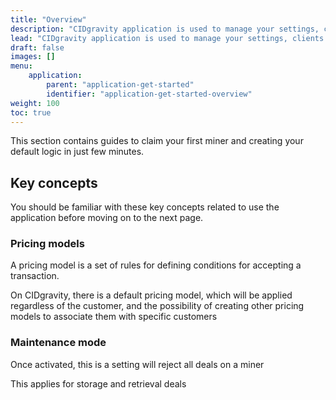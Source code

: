 ```yaml
---
title: "Overview"
description: "CIDgravity application is used to manage your settings, clients and pricing models acceptance rules"
lead: "CIDgravity application is used to manage your settings, clients and pricing models acceptance rules"
draft: false
images: []
menu:
    application:
        parent: "application-get-started"
        identifier: "application-get-started-overview"
weight: 100
toc: true
---
```


This section contains guides to claim your first miner and creating your default logic in just few minutes.

## Key concepts
You should be familiar with these key concepts related to use the application before moving on to the next page.

### Pricing models

A pricing model is a set of rules for defining conditions for accepting a transaction.

On CIDgravity, there is a default pricing model, which will be applied regardless of the customer, and the possibility of creating other pricing models 
to associate them with specific customers

### Maintenance mode
Once activated, this is a setting will reject all deals on a miner

This applies for storage and retrieval deals
